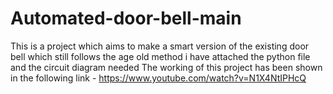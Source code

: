 # Automated-door-bell-main
This is a project which aims to make a smart version of the existing door bell which still follows the age old method
i have attached the python file and the circuit diagram needed
The working of this project has been shown in the following link - https://www.youtube.com/watch?v=N1X4NtIPHcQ
